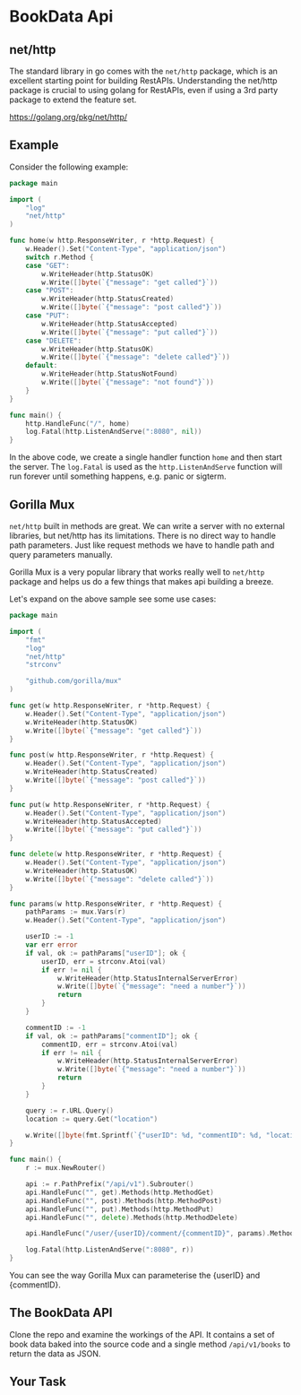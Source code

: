 # BookData Api

## net/http
The standard library in go comes with the ```net/http``` package, which is an excellent starting point for building RestAPIs.
Understanding the net/http package is crucial to using golang for RestAPIs, even if using a 3rd party package to extend the feature set.

https://golang.org/pkg/net/http/

## Example

Consider the following example:

```go
package main

import (
    "log"
    "net/http"
)

func home(w http.ResponseWriter, r *http.Request) {
    w.Header().Set("Content-Type", "application/json")
    switch r.Method {
    case "GET":
        w.WriteHeader(http.StatusOK)
        w.Write([]byte(`{"message": "get called"}`))
    case "POST":
        w.WriteHeader(http.StatusCreated)
        w.Write([]byte(`{"message": "post called"}`))
    case "PUT":
        w.WriteHeader(http.StatusAccepted)
        w.Write([]byte(`{"message": "put called"}`))
    case "DELETE":
        w.WriteHeader(http.StatusOK)
        w.Write([]byte(`{"message": "delete called"}`))
    default:
        w.WriteHeader(http.StatusNotFound)
        w.Write([]byte(`{"message": "not found"}`))
    }
}

func main() {
    http.HandleFunc("/", home)
    log.Fatal(http.ListenAndServe(":8080", nil))
}
```

In the above code, we create a single handler function ```home``` and then start the server.
The ```log.Fatal``` is used as the ```http.ListenAndServe``` function will run forever until something happens, e.g. panic or sigterm.

## Gorilla Mux

```net/http``` built in methods are great.
We can write a server with no external libraries, but net/http has its limitations.
There is no direct way to handle path parameters.
Just like request methods we have to handle path and query parameters manually.

Gorilla Mux is a very popular library that works really well to ```net/http``` package and helps us do a few things that makes api building a breeze.

Let's expand on the above sample see some use cases:

```go
package main

import (
    "fmt"
    "log"
    "net/http"
    "strconv"

    "github.com/gorilla/mux"
)

func get(w http.ResponseWriter, r *http.Request) {
    w.Header().Set("Content-Type", "application/json")
    w.WriteHeader(http.StatusOK)
    w.Write([]byte(`{"message": "get called"}`))
}

func post(w http.ResponseWriter, r *http.Request) {
    w.Header().Set("Content-Type", "application/json")
    w.WriteHeader(http.StatusCreated)
    w.Write([]byte(`{"message": "post called"}`))
}

func put(w http.ResponseWriter, r *http.Request) {
    w.Header().Set("Content-Type", "application/json")
    w.WriteHeader(http.StatusAccepted)
    w.Write([]byte(`{"message": "put called"}`))
}

func delete(w http.ResponseWriter, r *http.Request) {
    w.Header().Set("Content-Type", "application/json")
    w.WriteHeader(http.StatusOK)
    w.Write([]byte(`{"message": "delete called"}`))
}

func params(w http.ResponseWriter, r *http.Request) {
    pathParams := mux.Vars(r)
    w.Header().Set("Content-Type", "application/json")

    userID := -1
    var err error
    if val, ok := pathParams["userID"]; ok {
        userID, err = strconv.Atoi(val)
        if err != nil {
            w.WriteHeader(http.StatusInternalServerError)
            w.Write([]byte(`{"message": "need a number"}`))
            return
        }
    }

    commentID := -1
    if val, ok := pathParams["commentID"]; ok {
        commentID, err = strconv.Atoi(val)
        if err != nil {
            w.WriteHeader(http.StatusInternalServerError)
            w.Write([]byte(`{"message": "need a number"}`))
            return
        }
    }

    query := r.URL.Query()
    location := query.Get("location")

    w.Write([]byte(fmt.Sprintf(`{"userID": %d, "commentID": %d, "location": "%s" }`, userID, commentID, location)))
}

func main() {
    r := mux.NewRouter()

    api := r.PathPrefix("/api/v1").Subrouter()
    api.HandleFunc("", get).Methods(http.MethodGet)
    api.HandleFunc("", post).Methods(http.MethodPost)
    api.HandleFunc("", put).Methods(http.MethodPut)
    api.HandleFunc("", delete).Methods(http.MethodDelete)

    api.HandleFunc("/user/{userID}/comment/{commentID}", params).Methods(http.MethodGet)

    log.Fatal(http.ListenAndServe(":8080", r))
}
```

You can see the way Gorilla Mux can parameterise the {userID} and {commentID}.

## The BookData API

Clone the repo <REPO> and examine the workings of the API.
It contains a set of book data baked into the source code and a single method ```/api/v1/books``` to return the data as JSON.

## Your Task
